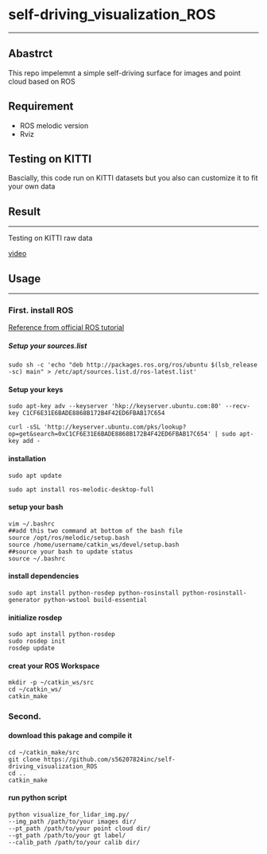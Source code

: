 # self-driving_visualization_ROS

---
## Abastrct
This repo impelemnt a simple self-driving surface for images and point cloud based on ROS 
## Requirement
* ROS melodic version
* Rviz

## Testing on KITTI
Bascially, this code run on KITTI datasets but you also can customize it to fit your own
data
## Result
---
Testing on KITTI raw data

[video](https://youtu.be/WwhYVcieMdo)

## Usage
---

### First. install ROS

[Reference from official ROS tutorial](https://www.ros.org/)

##### Setup your sources.list

```
sudo sh -c 'echo "deb http://packages.ros.org/ros/ubuntu $(lsb_release -sc) main" > /etc/apt/sources.list.d/ros-latest.list'
```
#### Setup your keys

```
sudo apt-key adv --keyserver 'hkp://keyserver.ubuntu.com:80' --recv-key C1CF6E31E6BADE8868B172B4F42ED6FBAB17C654
```
```
curl -sSL 'http://keyserver.ubuntu.com/pks/lookup?op=get&search=0xC1CF6E31E6BADE8868B172B4F42ED6FBAB17C654' | sudo apt-key add -
```
#### installation


```
sudo apt update
```
```
sudo apt install ros-melodic-desktop-full
```
#### setup your bash



```bash=
vim ~/.bashrc
##add this two command at bottom of the bash file
source /opt/ros/melodic/setup.bash
source /home/username/catkin_ws/devel/setup.bash
##source your bash to update status
source ~/.bashrc
```
#### install dependencies
```bash=
sudo apt install python-rosdep python-rosinstall python-rosinstall-generator python-wstool build-essential
```
#### initialize rosdep
```bash=
sudo apt install python-rosdep
sudo rosdep init
rosdep update
```
#### creat your ROS Workspace
```bash=
mkdir -p ~/catkin_ws/src
cd ~/catkin_ws/
catkin_make
```

### Second. 

#### download this pakage and compile it
```bash=
cd ~/catkin_make/src
git clone https://github.com/s56207824inc/self-driving_visualization_ROS
cd ..
catkin_make
```
#### run python script
```python=
python visualize_for_lidar_img.py/ 
--img_path /path/to/your images dir/ 
--pt_path /path/to/your point cloud dir/ 
--gt_path /path/to/your gt label/ 
--calib_path /path/to/your calib dir/ 
```




